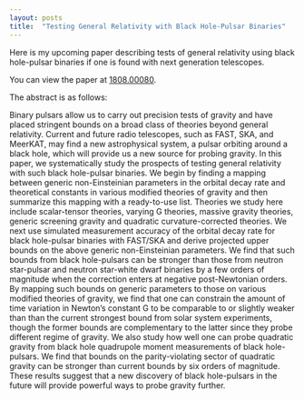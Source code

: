 ```yaml
---
layout: posts
title:  "Testing General Relativity with Black Hole-Pulsar Binaries"
---
```



Here is my upcoming paper describing tests of general relativity using black hole-pulsar binaries if one is found with next generation telescopes.

You can view the paper at [1808.00080](https://arxiv.org/abs/1808.00080).

The abstract is as follows:

Binary pulsars allow us to carry out precision tests of gravity and have placed stringent bounds on a broad class of theories beyond general relativity. Current and future radio telescopes, such as FAST, SKA, and MeerKAT, may find a new astrophysical system, a pulsar orbiting around a black hole, which will provide us a new source for probing gravity. In this paper, we systematically study the prospects of testing general relativity with such black hole-pulsar binaries. We begin by finding a mapping between generic non-Einsteinian parameters in the orbital decay rate and theoretical constants in various modified theories of gravity and then summarize this mapping with a ready-to-use list. Theories we study here include scalar-tensor theories, varying G theories, massive gravity theories, generic screening gravity and quadratic curvature-corrected theories. We next use simulated measurement accuracy of the orbital decay rate for black hole-pulsar binaries with FAST/SKA and derive projected upper bounds on the above generic non-Einsteinian parameters. We find that such bounds from black hole-pulsars can be stronger than those from neutron star-pulsar and neutron star-white dwarf binaries by a few orders of magnitude when the correction enters at negative post-Newtonian orders. By mapping such bounds on generic parameters to those on various modified theories of gravity, we find that one can constrain the amount of time variation in Newton’s constant G to be comparable to or slightly weaker than than the current strongest bound from solar system experiments, though the former bounds are complementary to the latter since they probe different regime of gravity. We also study how well one can probe quadratic gravity from black hole quadrupole moment measurements of black hole-pulsars. We find that bounds on the parity-violating sector of quadratic gravity can be stronger than current bounds by six orders of magnitude. These results suggest that a new discovery of black hole-pulsars in the future will provide powerful ways to probe gravity further.
